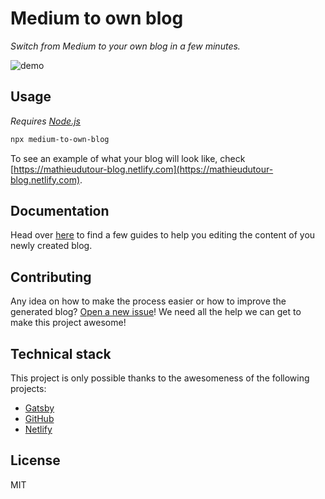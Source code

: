 # Medium to own blog

_Switch from Medium to your own blog in a few minutes._

![demo](./docs/screencast.gif)

## Usage

_Requires [Node.js](https://nodejs.org/en/)_

```bash
npx medium-to-own-blog
```

To see an example of what your blog will look like, check [https://mathieudutour-blog.netlify.com](https://mathieudutour-blog.netlify.com).

## Documentation

Head over [here](./docs/README.md) to find a few guides to help you editing the content of you newly created blog.

## Contributing

Any idea on how to make the process easier or how to improve the generated blog? [Open a new issue](https://github.com/mathieudutour/medium-to-own-blog/issues/new)! We need all the help we can get to make this project awesome!

## Technical stack

This project is only possible thanks to the awesomeness of the following projects:

- [Gatsby](https://www.gatsbyjs.org/)
- [GitHub](https://github.com)
- [Netlify](https://netlify.com)

## License

MIT
